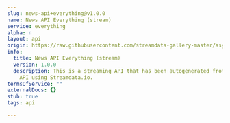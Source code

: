 ```yaml
---
slug: news-api+everything@v1.0.0
name: News API Everything (stream)
service: everything
alpha: n
layout: api
origin: https://raw.githubusercontent.com/streamdata-gallery-master/asyncapi/master/_listings/news-api/news-api-everything-stream-async.md
info:
  title: News API Everything (stream)
  version: 1.0.0
  description: This is a streaming API that has been autogenerated from the News
    API using Streamdata.io.
termsOfService: ""
externalDocs: {}
stub: true
tags: api

---
```

